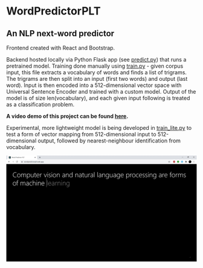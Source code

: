 # WordPredictorPLT
## An NLP next-word predictor
Frontend created with React and Bootstrap.

Backend hosted locally via Python Flask app (see [predict.py](./predict.py)) that runs a pretrained model. Training done manually using [train.py](./train.py) - given corpus input, this file extracts a vocabulary of words and finds a list of trigrams. The trigrams are then split into an input (first two words) and output (last word). Input is then encoded into a 512-dimensional vector space with Universal Sentence Encoder and trained with a custom model. Output of the model is of size len(vocabulary), and each given input following is treated as a classification problem.

**A video demo of this project can be found [here](https://www.youtube.com/watch?v=NHd5NQ1ePaI).**

Experimental, more lightweight model is being developed in [train_lite.py](./train_lite.py) to test a form of vector mapping from 512-dimensional input to 512-dimensional output, followed by nearest-neighbour identification from vocabulary.

[![](./readme_assets/hosted-site.jpg)](https://www.youtube.com/watch?v=NHd5NQ1ePaI)
